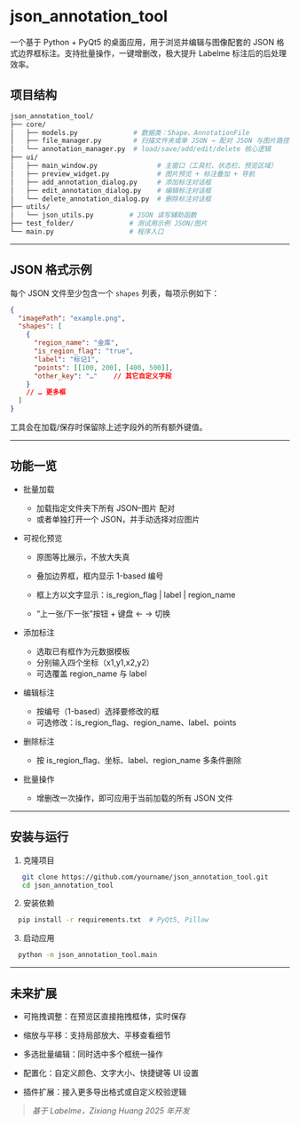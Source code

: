 # json_annotation_tool
一个基于 Python + PyQt5 的桌面应用，用于浏览并编辑与图像配套的 JSON 格式边界框标注。支持批量操作，一键增删改，极大提升 Labelme 标注后的后处理效率。
## 项目结构
```bash
json_annotation_tool/
├── core/
│   ├── models.py              # 数据类：Shape、AnnotationFile
│   ├── file_manager.py        # 扫描文件夹或单 JSON → 配对 JSON 与图片路径
│   └── annotation_manager.py  # load/save/add/edit/delete 核心逻辑
├── ui/
│   ├── main_window.py               # 主窗口（工具栏、状态栏、预览区域）
│   ├── preview_widget.py            # 图片预览 + 标注叠加 + 导航
│   ├── add_annotation_dialog.py     # 添加标注对话框
│   ├── edit_annotation_dialog.py    # 编辑标注对话框
│   └── delete_annotation_dialog.py  # 删除标注对话框
├── utils/
│   └── json_utils.py         # JSON 读写辅助函数
├── test_folder/              # 测试用示例 JSON/图片
└── main.py                   # 程序入口
```
---
## JSON 格式示例
每个 JSON 文件至少包含一个 ```shapes``` 列表，每项示例如下：
```json
{
  "imagePath": "example.png",
  "shapes": [
    {
      "region_name": "金库",
      "is_region_flag": "true",
      "label": "标记1",
      "points": [[100, 200], [400, 500]],
      "other_key": "…"    // 其它自定义字段
    }
    // … 更多框
  ]
}
```
工具会在加载/保存时保留除上述字段外的所有额外键值。

---
## 功能一览
- 批量加载
  - 加载指定文件夹下所有 JSON–图片 配对
  - 或者单独打开一个 JSON，并手动选择对应图片

- 可视化预览

  - 原图等比展示，不放大失真
  - 叠加边界框，框内显示 1-based 编号
  - 框上方以文字显示：is_region_flag | label | region_name

  - “上一张/下一张”按钮 + 键盘 ← → 切换

- 添加标注

  - 选取已有框作为元数据模板
  - 分别输入四个坐标（x1,y1,x2,y2）
  - 可选覆盖 region_name 与 label

- 编辑标注
  - 按编号（1-based）选择要修改的框
  - 可选修改：is_region_flag、region_name、label、points

- 删除标注
  - 按 is_region_flag、坐标、label、region_name 多条件删除

- 批量操作

  - 增删改一次操作，即可应用于当前加载的所有 JSON 文件
 
---

## 安装与运行
  1. 克隆项目
  ```bash
     git clone https://github.com/yourname/json_annotation_tool.git
     cd json_annotation_tool
  ```
  2. 安装依赖
  ```bash
    pip install -r requirements.txt  # PyQt5, Pillow
  ```
  3. 启动应用
  ```bash
    python -m json_annotation_tool.main
  ```

---

## 未来扩展
- 可拖拽调整：在预览区直接拖拽框体，实时保存

- 缩放与平移：支持局部放大、平移查看细节

- 多选批量编辑：同时选中多个框统一操作

- 配置化：自定义颜色、文字大小、快捷键等 UI 设置

- 插件扩展：接入更多导出格式或自定义校验逻辑

> _基于 Labelme，Zixiang Huang 2025 年开发_
